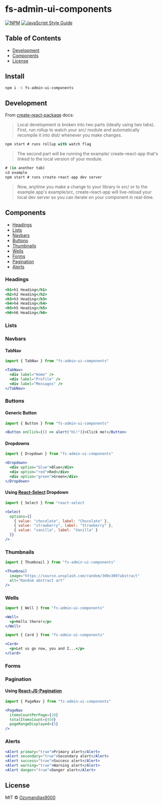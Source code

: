 # fs-admin-ui-components

>

[![NPM](https://img.shields.io/npm/v/fs-admin-ui-components.svg)](https://www.npmjs.com/package/fs-admin-ui-components) [![JavaScript Style Guide](https://img.shields.io/badge/code_style-standard-brightgreen.svg)](https://standardjs.com)

## Table of Contents

- [Development](#development)
- [Components](#components)
- [License](#license)

## Install

```bash
npm i -S fs-admin-ui-components
```

## Development

From [create-react-package](https://github.com/transitive-bullshit/create-react-library#readme) docs:

> Local development is broken into two parts (ideally using two tabs).
> First, run rollup to watch your src/ module and automatically recompile it into dist/ whenever you make changes.

```jsx
npm start # runs rollup with watch flag
```

> The second part will be running the example/ create-react-app that's linked to the local version of your module.

```jsx
# (in another tab)
cd example
npm start # runs create-react-app dev server
```

> Now, anytime you make a change to your library in src/ or to the example app's example/src, create-react-app will live-reload your local dev server so you can iterate on your component in real-time.

## Components

- [Headings](#headings)
- [Lists](#lists)
- [Navbars](#navbars)
- [Buttons](#buttons)
- [Thumbnails](#thumbnails)
- [Wells](#wells)
- [Forms](#forms)
- [Pagination](#pagination)
- [Alerts](#alerts)

### Headings

```jsx
<h1>h1 Heading</h1>
<h2>h2 Heading</h2>
<h3>h3 Heading</h3>
<h4>h4 Heading</h4>
<h5>h5 Heading</h5>
<h6>h6 Heading</h6>
```

### Lists

### Navbars

#### TabNav

```jsx
import { TabNav } from "fs-admin-ui-components"

<TabNav>
  <div label="Home" />
  <div label="Profile" />
  <div label="Messages" />
</TabNav>
```

### Buttons

#### Generic Button

```jsx
import { Button } from "fs-admin-ui-components"

<Button onClick={() => alert("Hi!")}>Click me!</Button>
```

#### Dropdowns

```jsx
import { Dropdown } from "fs-admin-ui-components"

<Dropdown>
  <div option="blue">Blue</div>
  <div option="red">Red</div>
  <div option="green">Green</div>
</Dropdown>
```

#### Using [React-Select](https://github.com/JedWatson/react-select) Dropdown

```jsx
import { Select } from "react-select

<Select
  options={[
    { value: "chocolate", label: "Chocolate" },
    { value: "strawberry", label: "Strawberry" },
    { value: "vanilla", label: "Vanilla" }
  ]}
/>
```

### Thumbnails

```jsx
import { Thumbnail } from "fs-admin-ui-components"

<Thumbnail
  image="https://source.unsplash.com/random/300x300?abstract"
  alt="Random abstract art"
/>
```

### Wells

```jsx
import { Well } from "fs-admin-ui-components"

<Well>
  <p>Hello there!</p>
</Well>
```

```jsx
import { Card } from "fs-admin-ui-components"

<Card>
  <p>Let us go now, you and I...</p>
</Card>
```

### Forms

### Pagination

#### Using [React-JS-Pagination](https://www.npmjs.com/package/react-js-pagination)

```jsx
import { PageNav } from "fs-admin-ui-components"

<PageNav
  itemsCountPerPage={10}
  totalItemsCount={450}
  pageRangeDisplayed={5}
/>
```

### Alerts

```jsx
<Alert primary="true">Primary alert</Alert>
<Alert secondary="true">Secondary alert</Alert>
<Alert success="true">Success alert</Alert>
<Alert warning="true">Warning alert</Alert>
<Alert danger="true">Danger alert</Alert>
``` 

## License

MIT © [Ozymandias9000](https://github.com/Ozymandias9000)
